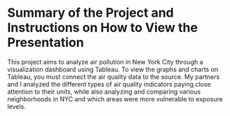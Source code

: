 # Summary of the Project and Instructions on How to View the Presentation
This project aims to analyze air pollution in New York City through a visualization dashboard using Tableau. To view the graphs and charts on Tableau, you must connect the air quality data to the source. My partners and I analyzed the different types of air quality indicators paying close attention to their units, while also analyzing and comparing various neighborhoods in NYC and which areas were more vulnerable to exposure levels.
